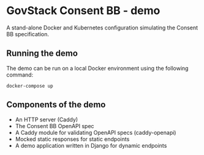 # GovStack Consent BB - demo
A stand-alone Docker and Kubernetes configuration simulating the Consent BB specification.

## Running the demo

The demo can be run on a local Docker environment using the following command:

```
docker-compose up
```

## Components of the demo

* An HTTP server (Caddy)
* The Consent BB OpenAPI spec
* A Caddy module for validating OpenAPI specs (caddy-openapi)
* Mocked static responses for static endpoints
* A demo application written in Django for dynamic endpoints
